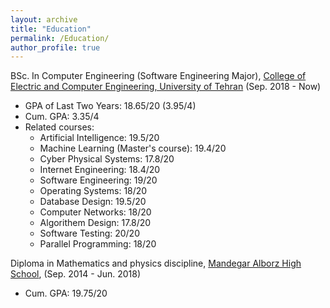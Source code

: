 ```yaml
---
layout: archive
title: "Education"
permalink: /Education/
author_profile: true
---
```


BSc. In Computer Engineering (Software Engineering Major), [College of Electric and Computer Engineering, University of Tehran](https://ece.ut.ac.ir/) (Sep. 2018 - Now)
- GPA of Last Two Years: 18.65/20 (3.95/4)
- Cum. GPA: 3.35/4
- Related courses: 
  - Artificial Intelligence: 19.5/20
  - Machine Learning (Master's course): 19.4/20
  - Cyber Physical Systems: 17.8/20
  - Internet Engineering: 18.4/20
  - Software Engineering: 19/20
  - Operating Systems: 18/20
  - Database Design: 19.5/20
  - Computer Networks: 18/20
  - Algorithem Design: 17.8/20
  - Software Testing: 20/20
  - Parallel Programming: 18/20

Diploma in Mathematics and physics discipline, [Mandegar Alborz High School](http://mandegaralborz.sch.ir/), (Sep. 2014 - Jun. 2018)
- Cum. GPA: 19.75/20
